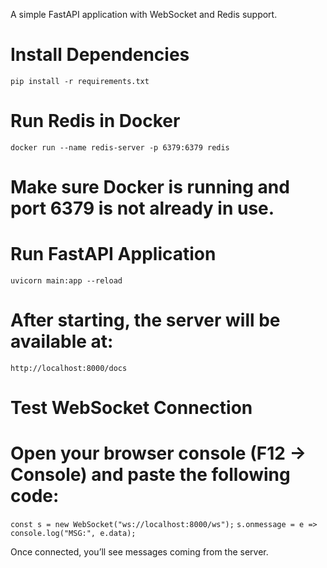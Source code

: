A simple FastAPI application with WebSocket and Redis support.

# Install Dependencies
```pip install -r requirements.txt```

# Run Redis in Docker
```docker run --name redis-server -p 6379:6379 redis```


# Make sure Docker is running and port 6379 is not already in use.

# Run FastAPI Application
```uvicorn main:app --reload```


# After starting, the server will be available at:
```http://localhost:8000/docs```

# Test WebSocket Connection

# Open your browser console (F12 → Console) and paste the following code:

```const s = new WebSocket("ws://localhost:8000/ws");```
```s.onmessage = e => console.log("MSG:", e.data);```


Once connected, you’ll see messages coming from the server.